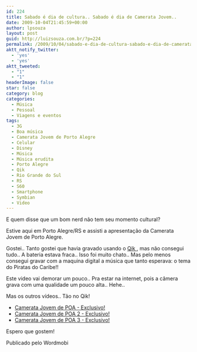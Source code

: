 ```yaml
---
id: 224
title: Sabado é dia de cultura.. Sabado é dia de Camerata Jovem..
date: 2009-10-04T21:45:59+00:00
author: lpsouza
layout: post
guid: http://luizsouza.com.br/?p=224
permalink: /2009/10/04/sabado-e-dia-de-cultura-sabado-e-dia-de-camerata-jovem/
aktt_notify_twitter:
  - 'yes'
  - 'yes'
aktt_tweeted:
  - "1"
  - "1"
headerImage: false
star: false
category: blog
categories:
  - Música
  - Pessoal
  - Viagens e eventos
tags:
  - 3G
  - Boa música
  - Camerata Jovem de Porto Alegre
  - Celular
  - Disney
  - Música
  - Música erudita
  - Porto Alegre
  - Qik
  - Rio Grande do Sul
  - RS
  - S60
  - Smartphone
  - Symbian
  - Video
---
```

E quem disse que um bom nerd não tem seu momento cultural?

Estive aqui em Porto Alegre/RS e assisti a apresentação da Camerata Jovem de Porto Alegre.

Gostei.. Tanto gostei que havia gravado usando o   <a href="http://qik.com" target="_blank">Qik </a> , mas não consegui tudo.. A bateria estava fraca.. Isso foi muito chato.. Mas pelo menos consegui gravar com a maquina digital a música que tanto esperava: o tema do Piratas do Caribe!!

Este video vai demorar um pouco.. Pra estar na internet, pois a câmera grava com uma qualidade um pouco alta.. Hehe..

Mas os outros vídeos.. Tão no Qik!

- [Camerata Jovem de POA - Exclusivo!](http://qik.com/video/3090879)
- [Camerata Jovem de POA 2 - Exclusivo!](http://qik.com/video/3092817)
- [Camerata Jovem de POA 3 - Exclusivo!](http://qik.com/video/3092829)

Espero que gostem!

Publicado pelo Wordmobi

